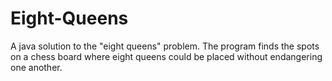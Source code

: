 # Eight-Queens
A java solution to the "eight queens" problem. The program finds the spots on a chess board where eight queens could be placed without endangering one another.
